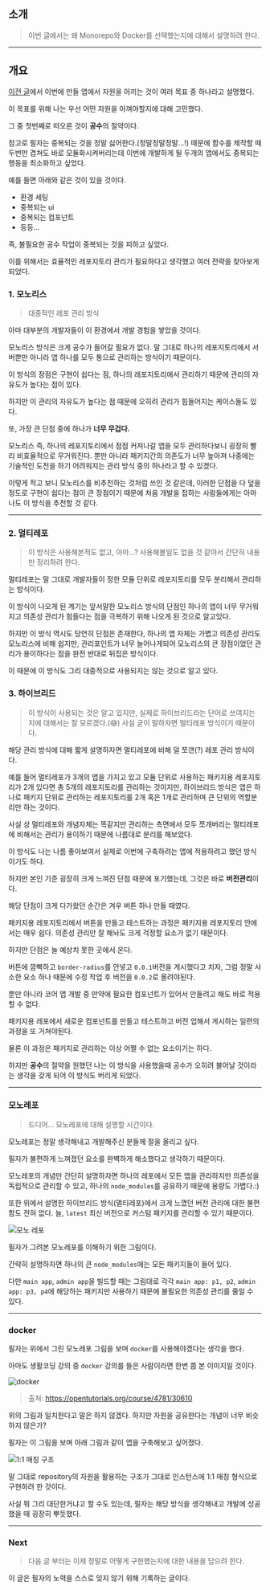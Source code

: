 ## 소개

> 이번 글에서는 왜 Monorepo와 Docker를 선택했는지에 대해서 설명하려 한다.

---

## 개요

[이전 글](https://velog.io/@sonwonjae/FE-INFRA-Intro)에서 이번에 만들 앱에서 자원을 아끼는 것이 여러 목표 중 하나라고 설명했다.

이 목표를 위해 나는 우선 어떤 자원을 아껴야할지에 대해 고민했다.

그 중 첫번째로 떠오른 것이 **공수**의 절약이다.

참고로 필자는 중복되는 것을 정말 싫어한다.(정말정말정말...!)
때문에 함수를 제작할 때 두번만 겹쳐도 바로 모듈화시켜버리는데 이번에 개발하게 될 두개의 앱에서도 중복되는 행동을 최소화하고 싶었다.

예를 들면 아래와 같은 것이 있을 것이다.
- 환경 세팅
- 중복되는 ui
- 중복되는 컴포넌트
- 등등...

즉, 불필요한 공수 작업이 중복되는 것을 피하고 싶었다.

이를 위해서는 효율적인 레포지토리 관리가 필요하다고 생각했고 여러 전략을 찾아보게되었다.

### 1. 모노리스

> 대중적인 레포 관리 방식

아마 대부분의 개발자들이 이 환경에서 개발 경험을 쌓았을 것이다.

모노리스 방식은 크게 공수가 들어갈 필요가 없다. 말 그대로 하나의 레포지토리에서 서버뿐만 아니라 앱 하나를 모두 통으로 관리하는 방식이기 때문이다.

이 방식의 장점은 구현이 쉽다는 점, 하나의 레포지토리에서 관리하기 때문에 관리의 자유도가 높다는 점이 있다.

하지만 이 관리의 자유도가 높다는 점 때문에 오히려 관리가 힘들어지는 케이스들도 있다.

또, 가장 큰 단점 중에 하나가 **너무 무겁다.**

모노리스 즉, 하나의 레포지토리에서 점점 커져나갈 앱을 모두 관리하다보니 굉장히 빨리 비효율적으로 무거워진다.
뿐만 아니라 패키지간의 의존도가 너무 높아져 나중에는 기술적인 도전을 하기 어려워지는 관리 방식 중의 하나라고 할 수 있겠다.

이렇게 적고 보니 모노리스를 비추천하는 것처럼 쓰인 것 같은데, 이러한 단점을 다 덮을 정도로 구현이 쉽다는 점이 큰 장점이기 때문에 처음 개발을 접하는 사람들에게는 아마 나도 이 방식을 추천할 것 같다.

---

### 2. 멀티레포

> 이 방식은 사용해본적도 없고, 아마...? 사용해볼일도 없을 것 같아서 간단히 내용만 정리하려 한다.

멀티레포는 말 그대로 개발자들이 정한 모듈 단위로 레포지토리를 모두 분리해서 관리하는 방식이다.

이 방식이 나오게 된 계기는 앞서말한 모노리스 방식의 단점인 하나의 앱이 너무 무거워지고 의존성 관리가 힘들다는 점을 극복하기 위해 나오게 된 것으로 알고있다.

하지만 이 방식 역시도 당연히 단점은 존재한다, 하나의 앱 자체는 가볍고 의존성 관리도 모노리스에 비해 쉽지만, 관리포인트가 너무 늘어나게되어 모노리스의 큰 장점이었던 관리가 용이하다는 점을 완전 반대로 뒤집은 방식이다.

이 때문에 이 방식도 그리 대중적으로 사용되지는 않는 것으로 알고 있다.


### 3. 하이브리드

> 이 방식이 사용되는 것은 알고 있지만, 실제로 하이브리드라는 단어로 쓰여지는지에 대해서는 잘 모르겠다.(😅)
> 사실 굳이 말하자면 멀티레포 방식이기 때문이다.

해당 관리 방식에 대해 짧게 설명하자면 멀티레포에 비해 덜 쪼갠(?) 레포 관리 방식이다.

예를 들어 멀티레포가 3개의 앱을 가지고 있고 모듈 단위로 사용하는 패키지용 레포지토리가 2개 있다면 총 5개의 레포지토리를 관리하는 것이지만, 하이브리드 방식은 앱은 하나로 패키지 단위로 관리하는 레포지토리를 2개 혹은 1개로 관리하며 큰 단위의 역할분리만 하는 것이다.

사실 상 멀티레포와 개념자체는 똑같지만 관리하는 측면에서 모두 쪼개버리는 멀티레포에 비해서는 관리가 용이하기 때문에 나름대로 분리를 해보았다.

이 방식도 나는 나름 좋아보여서 실제로 이번에 구축하려는 앱에 적용하려고 했던 방식이기도 하다.

하지만 본인 기준 굉장히 크게 느껴진 단점 때문에 포기했는데, 그것은 바로 **버전관리**이다.

해당 단점이 크게 다가왔던 순간은 겨우 버튼 하나 만들 때였다.

패키지용 레포지토리에서 버튼을 만들고 테스트하는 과정은 패키지용 레포지토리 안에서는 매우 쉽다.
의존성 관리만 잘 해놔도 크게 걱정할 요소가 없기 때문이다.

하지만 단점은 늘 예상치 못한 곳에서 온다.

버튼에 깜빡하고 `border-radius`를 안넣고 `0.0.1`버전을 게시했다고 치자, 그럼 정말 사소한 요소 하나 때문에 수정 작업 후 버전을 `0.0.2`로 올려야된다.

뿐만 아니라 코어 앱 개발 중 만약에 필요한 컴포넌트가 있어서 만들려고 해도 바로 적용할 수 없다.

패키지용 레포에서 새로운 컴포넌트를 만들고 테스트하고 버전 업해서 게시하는 일련의 과정을 또 거쳐야된다.

물론 이 과정은 패키지로 관리하는 이상 어쩔 수 없는 요소이기는 하다.

하지만 **공수**의 절약을 원했던 나는 이 방식을 사용했을때 공수가 오히려 불어날 것이라는 생각을 갖게 되어 이 방식도 버리게 되었다.

---

### 모노레포

> 드디어... 모노레포에 대해 설명할 시간이다.

모노레포는 정말 생각해내고 개발해주신 분들께 절을 올리고 싶다.

필자가 불편하게 느껴졌던 요소를 완벽하게 해소했다고 생각하기 때문이다.

모노레포의 개념만 간단히 설명하자면 하나의 레포에서 모든 앱을 관리하지만 의존성을 독립적으로 관리할 수 있고, 하나의 `node_modules`를 공유하기 때문에 용량도 가볍다.:)

또한 위에서 설명한 하이브리드 방식(멀티레포)에서 크게 느꼈던 버전 관리에 대한 불편함도 전혀 없다.
늘, `latest` 최신 버전으로 커스텀 패키지를 관리할 수 있기 때문이다.

![모노 레포](https://velog.velcdn.com/images/sonwonjae/post/add057d8-78fb-4136-bc31-99ccb23df89d/image.png)


필자가 그려본 모노레포를 이해하기 위한 그림이다.

간략히 설명하자면 하나의 큰 `node_modules`에는 모든 패키지들이 들어 있다.

다만 `main app`, `admin app`을 빌드할 때는 그림대로 각각 `main app: p1, p2`, `admin app: p3, p4`에 해당하는 패키지만 사용하기 때문에 불필요한 의존성 관리를 줄일 수 있다.

---

### docker

필자는 위에서 그린 모노레포 그림을 보며 `docker`를 사용해야겠다는 생각을 했다.

아마도 생활코딩 강의 중 `docker` 강의를 들은 사람이라면 한번 쯤 본 이미지일 것이다.

![docker](https://velog.velcdn.com/images/sonwonjae/post/ae32212e-fe18-4afa-9b73-6d0cc2140c02/image.png)

> 출처: https://opentutorials.org/course/4781/30610

위의 그림과 일치한다고 말은 하지 않겠다. 하지만 자원을 공유한다는 개념이 너무 비슷하지 않은가?

필자는 이 그림을 보며 아래 그림과 같이 앱을 구축해보고 싶어졌다.

![1:1 매칭 구조](https://velog.velcdn.com/images/sonwonjae/post/43780b74-e8f5-46a2-9eff-e2dcab303862/image.png)

말 그대로 repository의 자원을 활용하는 구조가 그대로 인스턴스에 1:1 매칭 형식으로 구현하려 한 것이다.

사실 뭐 그리 대단한거냐고 할 수도 있는데, 필자는 해당 방식을 생각해내고 개발에 성공했을 때 굉장히 뿌듯했다.

---

### Next

> 다음 글 부터는 이제 정말로 어떻게 구현했는지에 대한 내용을 담으려 한다.

이 글은 필자의 노력을 스스로 잊지 않기 위해 기록하는 글이다.
